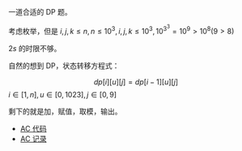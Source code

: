 一道合适的 DP 题。

考虑枚举，但是 $i,j,k \le n,n \le 10^3,i,j,k \le 10^3,10^{3^3}=10^9>10^8(9>8)$

$2s$ 的时限不够。

自然的想到 DP，状态转移方程式：

$$dp[i][u][j]=dp[i-1][u][j]$$
$i \in [1,n],u \in [0,1023],j \in [0,9]$

剩下的就是加，赋值，取模，输出。

- [AC 代码](/paste/qh0u28vt)
- [AC 记录](/record/115971909)